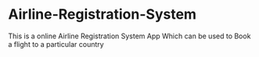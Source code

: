 # Airline-Registration-System
This is a online Airline Registration System App Which can be used to Book a flight to a particular country
